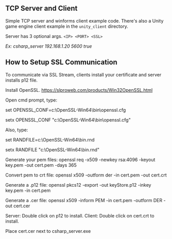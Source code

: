 ## TCP Server and Client

Simple TCP server and winforms client example code. There's also a Unity game engine client example in the `unity_client` directory.

Server has 3 optional args. `<IP> <PORT> <SSL>`

_Ex: csharp_server 192.168.1.20 5600 true_

## How to Setup SSL Communication

To communicate via SSL Stream, clients install your certificate and server installs p12 file.

Install OpenSSL. https://slproweb.com/products/Win32OpenSSL.html

Open cmd prompt, type: 

set OPENSSL_CONF=c:\OpenSSL-Win64\bin\openssl.cfg

setx OPENSSL_CONF "c:\OpenSSL-Win64\bin\openssl.cfg"

Also, type: 

set RANDFILE=c:\OpenSSL-Win64\bin\.rnd

setx RANDFILE "c:\OpenSSL-Win64\bin\.rnd"

Generate your pem files: openssl req -x509 -newkey rsa:4096 -keyout key.pem -out cert.pem -days 365

Convert pem to crt file: openssl x509 -outform der -in cert.pem -out cert.crt

Generate a .p12 file: openssl pkcs12 -export -out keyStore.p12 -inkey key.pem -in cert.pem

Generate a .cer file: openssl x509 -inform PEM -in cert.pem -outform DER -out cert.cer

Server: Double click on p12 to install. Client: Double click on cert.crt to install.

Place cert.cer next to csharp_server.exe

